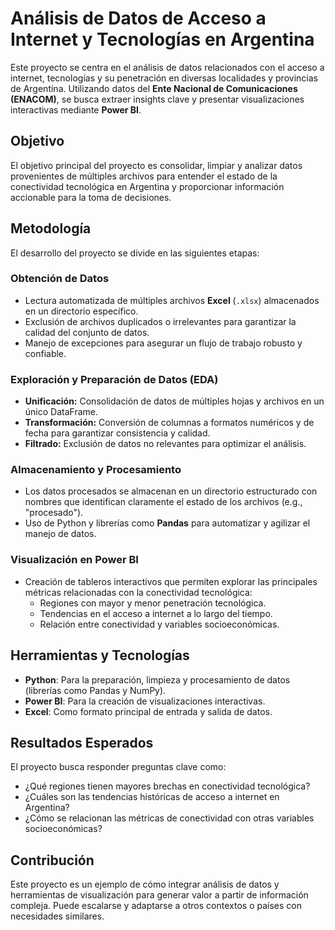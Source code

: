 ﻿# Análisis de Datos de Acceso a Internet y Tecnologías en Argentina

Este proyecto se centra en el análisis de datos relacionados con el acceso a internet, tecnologías y su penetración en diversas localidades y provincias de Argentina. Utilizando datos del **Ente Nacional de Comunicaciones (ENACOM)**, se busca extraer insights clave y presentar visualizaciones interactivas mediante **Power BI**.

## Objetivo
El objetivo principal del proyecto es consolidar, limpiar y analizar datos provenientes de múltiples archivos para entender el estado de la conectividad tecnológica en Argentina y proporcionar información accionable para la toma de decisiones.

## Metodología
El desarrollo del proyecto se divide en las siguientes etapas:

### Obtención de Datos
- Lectura automatizada de múltiples archivos **Excel** (`.xlsx`) almacenados en un directorio específico.
- Exclusión de archivos duplicados o irrelevantes para garantizar la calidad del conjunto de datos.
- Manejo de excepciones para asegurar un flujo de trabajo robusto y confiable.

### Exploración y Preparación de Datos (EDA)
- **Unificación:** Consolidación de datos de múltiples hojas y archivos en un único DataFrame.
- **Transformación:** Conversión de columnas a formatos numéricos y de fecha para garantizar consistencia y calidad.
- **Filtrado:** Exclusión de datos no relevantes para optimizar el análisis.

### Almacenamiento y Procesamiento
- Los datos procesados se almacenan en un directorio estructurado con nombres que identifican claramente el estado de los archivos (e.g., "procesado").
- Uso de Python y librerías como **Pandas** para automatizar y agilizar el manejo de datos.

### Visualización en Power BI
- Creación de tableros interactivos que permiten explorar las principales métricas relacionadas con la conectividad tecnológica:
  - Regiones con mayor y menor penetración tecnológica.
  - Tendencias en el acceso a internet a lo largo del tiempo.
  - Relación entre conectividad y variables socioeconómicas.

## Herramientas y Tecnologías
- **Python**: Para la preparación, limpieza y procesamiento de datos (librerías como Pandas y NumPy).
- **Power BI**: Para la creación de visualizaciones interactivas.
- **Excel**: Como formato principal de entrada y salida de datos.

## Resultados Esperados
El proyecto busca responder preguntas clave como:
- ¿Qué regiones tienen mayores brechas en conectividad tecnológica?
- ¿Cuáles son las tendencias históricas de acceso a internet en Argentina?
- ¿Cómo se relacionan las métricas de conectividad con otras variables socioeconómicas?

## Contribución
Este proyecto es un ejemplo de cómo integrar análisis de datos y herramientas de visualización para generar valor a partir de información compleja. Puede escalarse y adaptarse a otros contextos o países con necesidades similares.





